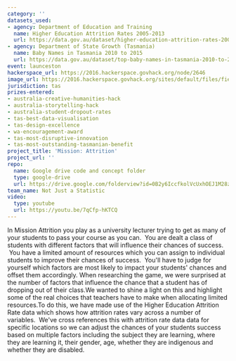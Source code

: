 ```yaml
---
category: ''
datasets_used:
- agency: Department of Education and Training
  name: Higher Education Attrition Rates 2005-2013
  url: https://data.gov.au/dataset/higher-education-attrition-rates-2005-2013
- agency: Department of State Growth (Tasmania)
  name: Baby Names in Tasmania 2010 to 2015
  url: https://data.gov.au/dataset/top-baby-names-in-tasmania-2010-to-2014
event: launceston
hackerspace_url: https://2016.hackerspace.govhack.org/node/2646
image_url: https://2016.hackerspace.govhack.org/sites/default/files/field/image/mission-attrition-icon.png
jurisdiction: tas
prizes-entered:
- australia-creative-humanities-hack
- australia-storytelling-hack
- australia-student-dropout-rates
- tas-best-data-visualisation
- tas-design-excellence
- wa-encouragement-award
- tas-most-disruptive-innovation
- tas-most-outstanding-tasmanian-benefit
project_title: 'Mission: Attrition'
project_url: ''
repo:
  name: Google drive code and concept folder
  type: google-drive
  url: https://drive.google.com/folderview?id=0B2y6IccfkolVcUxhOEJ1M28zcTA&usp=sharing
team_name: Not Just a Statistic
video:
  type: youtube
  url: https://youtu.be/7qCfp-hKTCQ
---
```


In Mission Attrition you play as a university lecturer trying to get as many of your students to pass your course as you can.  You are dealt a class of students with different factors that will influence their chances of success.  You have a limited amount of resources which you can assign to individual students to improve their chances of success.  You'll have to judge for yourself which factors are most likely to impact your students' chances and offset them accordingly.
When researching the game, we were surprised at the number of factors that influence the chance that a student has of dropping out of their class.We wanted to shine a light on this and highlight some of the real choices that teachers have to make when allocating limited resources.To do this, we have made use of the Higher Education Attrition Rate data which shows how attrition rates vary across a number of variables.  We've cross references this with attrition rate data data for specific locations so we can adjust the chances of your students success based on multiple factors including the subject they are learning, where they are learning it, their gender, age, whether they are indigenous and whether they are disabled.